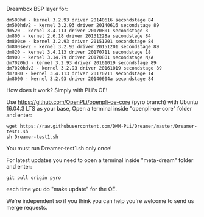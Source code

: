 Dreambox BSP layer for:
```
dm500hd - kernel 3.2.93 driver 20140616 secondstage 84
dm500hdv2 - kernel 3.2.93 driver 20140616 secondstage 89
dm520 - kernel 3.4.113 driver 20170801 secondstage 3
dm800 - kernel 2.6.18 driver 20131228a secondstage 84
dm800se - kernel 3.2.93 driver 20151201 secondstage 84
dm800sev2 - kernel 3.2.93 driver 20151201 secondstage 89
dm820 - kernel 3.4.113 driver 20170711 secondstage 18
dm900 - kernel 3.14.79 driver 20170801 secondstage N/A
dm7020hd - kernel 3.2.93 driver 20161019 secondstage 89
dm7020hdv2 - kernel 3.2.93 driver 20161019 secondstage 89
dm7080 - kernel 3.4.113 driver 20170711 secondstage 14
dm8000 - kernel 3.2.93 driver 20140604a secondstage 84
```
How does it work? Simply with PLi's OE!

Use https://github.com/OpenPLi/openpli-oe-core (pyro branch) with Ubuntu 16.04.3 LTS as your base, Open a terminal inside "openpli-oe-core" folder and enter:
```
wget https://raw.githubusercontent.com/DMM-PLi/Dreamer/master/Dreamer-test1.sh
sh Dreamer-test1.sh
```
You must run Dreamer-test1.sh only once!

For latest updates you need to open a terminal inside "meta-dream" folder and enter:
```
git pull origin pyro
```
each time you do "make update" for the OE.

We're independent so if you think you can help you're welcome to send us merge requests.
